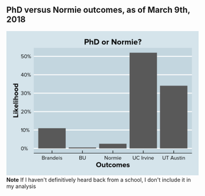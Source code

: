 ## PhD versus Normie outcomes, as of March 9th, 2018
![Image](https://github.com/justinsola/justinsola.github.com/raw/master/files/2018.03.09-outcomes.png)
**Note** If I haven't definitively heard back from a school, I don't include it in my analysis
